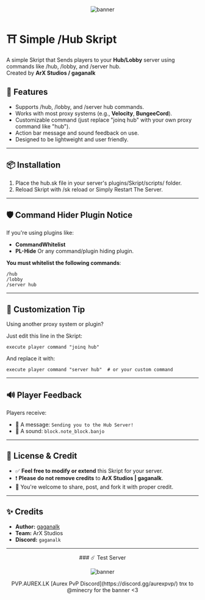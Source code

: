 <p align="center">
  <img src="https://media.discordapp.net/attachments/1281345499256983614/1367922666161573990/GuF7VP5.png?ex=681658c2&is=68150742&hm=efda4b8303c9b991caf7a9c61e24f0798f5e5c505acd252d3d3e6e8750e09878&=&width=749&height=75" alt="banner"/>
</p>

# ⛩ Simple /Hub Skript
A simple Skript that Sends players to your **Hub/Lobby** server using commands like /hub, /lobby, and /server hub.  
Created by **ArX Studios / gaganalk**

## 🔧 Features
- Supports /hub, /lobby, and /server hub commands.
- Works with most proxy systems (e.g., **Velocity**, **BungeeCord**).
- Customizable command (just replace "joinq hub" with your own proxy command like "hub").
- Action bar message and sound feedback on use.
- Designed to be lightweight and user friendly.

---

## 📦 Installation
1. Place the hub.sk file in your server's plugins/Skript/scripts/ folder.
2. Reload Skript with /sk reload <filename> or Simply Restart The Server.

---

## 🛡️ Command Hider Plugin Notice
If you're using plugins like:
- **CommandWhitelist**
- **PL-Hide**
 Or any command/plugin hiding plugin.

**You must whitelist the following commands**:
```
/hub
/lobby
/server hub
````

---

## 🧪 Customization Tip
Using another proxy system or plugin?

Just edit this line in the Skript:
```
execute player command "joinq hub"
````

And replace it with:
```
execute player command "server hub"  # or your custom command
```
---

## 🔊 Player Feedback
Players receive:

- 📜 A message: `Sending you to the Hub Server!`
- 🎵 A sound: `block.note_block.banjo`

---

## 📜 License & Credit

* ✅ **Feel free to modify or extend** this Skript for your server.
* ❗ **Please do not remove credits** to **ArX Studios | gaganalk**.
* 📢 You're welcome to share, post, and fork it with proper credit.
---
## ✨ Credits

- **Author:** [gaganalk](https://github.com/gaganalk)
- **Team:** ArX Studios
- **Discord:** `gaganalk`

---
<p align="center">
### ☄️ Test Server
</p>
<p align="center">
  <img src="https://media.discordapp.net/attachments/1335314422368833608/1367808664135794698/RCy5Uj4.png?ex=6815ee96&is=68149d16&hm=d9868eb5a5470d5e96121b52b929aa303007f26f6201eaf81c37f5e072f8ffab&=&width=817&height=460" alt="banner"/>
</p>

<p align="center">
 PVP.AUREX.LK
 [Aurex PvP Discord](https://discord.gg/aurexpvp/)
 tnx to @minecry for the banner <3
</p>

